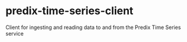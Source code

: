 # predix-time-series-client
Client for ingesting and reading data to and from the Predix Time Series service

